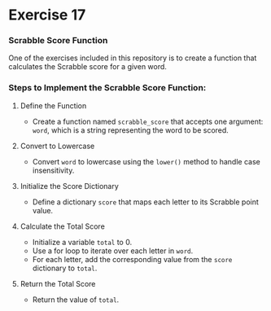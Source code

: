 # Exercise 17

### Scrabble Score Function

One of the exercises included in this repository is to create a function that calculates the Scrabble score for a given word.

### Steps to Implement the Scrabble Score Function:

1. Define the Function

   - Create a function named `scrabble_score` that accepts one argument: `word`, which is a string representing the word to be scored.

2. Convert to Lowercase

   - Convert `word` to lowercase using the `lower()` method to handle case insensitivity.

3. Initialize the Score Dictionary

   - Define a dictionary `score` that maps each letter to its Scrabble point value.

4. Calculate the Total Score

   - Initialize a variable `total` to 0.
   - Use a for loop to iterate over each letter in `word`.
   - For each letter, add the corresponding value from the `score` dictionary to `total`.

5. Return the Total Score

   - Return the value of `total`.
